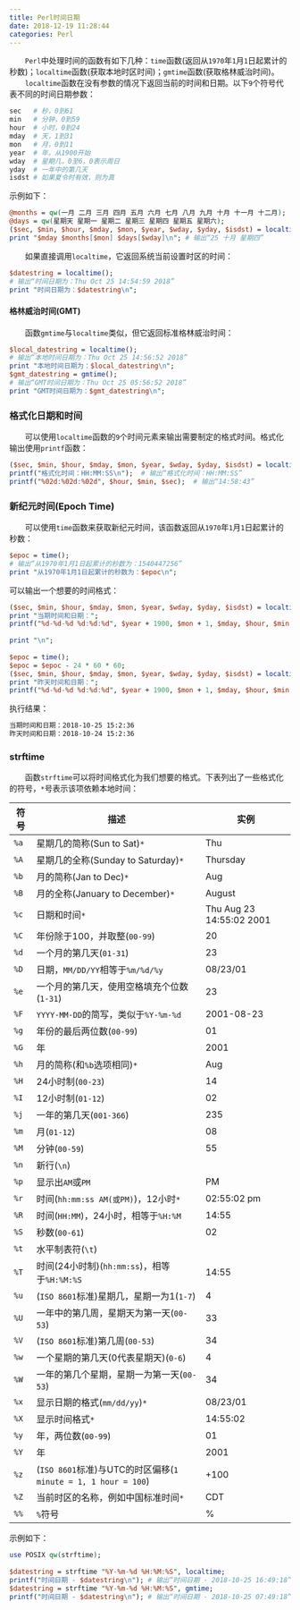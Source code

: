 ```yaml
---
title: Perl时间日期
date: 2018-12-19 11:28:44
categories: Perl
---
```

&emsp;&emsp;`Perl`中处理时间的函数有如下几种：`time`函数(返回从`1970`年`1`月`1`日起累计的秒数)；`localtime`函数(获取本地时区时间)；`gmtime`函数(获取格林威治时间)。
&emsp;&emsp;`localtime`函数在没有参数的情况下返回当前的时间和日期。以下`9`个符号代表不同的时间日期参数：

``` perl
sec   # 秒，0到61
min   # 分钟，0到59
hour  # 小时，0到24
mday  # 天，1到31
mon   # 月，0到11
year  # 年，从1900开始
wday  # 星期几，0至6，0表示周日
yday  # 一年中的第几天
isdst # 如果夏令时有效，则为真
```

示例如下：

``` perl
@months = qw(一月 二月 三月 四月 五月 六月 七月 八月 九月 十月 十一月 十二月);
@days = qw(星期天 星期一 星期二 星期三 星期四 星期五 星期六);
($sec, $min, $hour, $mday, $mon, $year, $wday, $yday, $isdst) = localtime();
print "$mday $months[$mon] $days[$wday]\n"; # 输出“25 十月 星期四”
```

&emsp;&emsp;如果直接调用`localtime`，它返回系统当前设置时区的时间：

``` perl
$datestring = localtime();
# 输出“时间日期为：Thu Oct 25 14:54:59 2018”
print "时间日期为：$datestring\n";
```

#### 格林威治时间(GMT)

&emsp;&emsp;函数`gmtime`与`localtime`类似，但它返回标准格林威治时间：

``` perl
$local_datestring = localtime();
# 输出“本地时间日期为：Thu Oct 25 14:56:52 2018”
print "本地时间日期为：$local_datestring\n";
$gmt_datestring = gmtime();
# 输出“GMT时间日期为：Thu Oct 25 05:56:52 2018”
print "GMT时间日期为：$gmt_datestring\n";
```

### 格式化日期和时间

&emsp;&emsp;可以使用`localtime`函数的`9`个时间元素来输出需要制定的格式时间。格式化输出使用`printf`函数：

``` perl
($sec, $min, $hour, $mday, $mon, $year, $wday, $yday, $isdst) = localtime();
printf("格式化时间：HH:MM:SS\n");  # 输出“格式化时间：HH:MM:SS”
printf("%02d:%02d:%02d", $hour, $min, $sec);  # 输出“14:58:43”
```

### 新纪元时间(Epoch Time)

&emsp;&emsp;可以使用`time`函数来获取新纪元时间，该函数返回从`1970`年`1`月`1`日起累计的秒数：

``` perl
$epoc = time();
# 输出“从1970年1月1日起累计的秒数为：1540447256”
print "从1970年1月1日起累计的秒数为：$epoc\n";
```

可以输出一个想要的时间格式：

``` perl
($sec, $min, $hour, $mday, $mon, $year, $wday, $yday, $isdst) = localtime();
print "当期时间和日期：";
printf("%d-%d-%d %d:%d:%d", $year + 1900, $mon + 1, $mday, $hour, $min, $sec);
​
print "\n";
​
$epoc = time();
$epoc = $epoc - 24 * 60 * 60;
($sec, $min, $hour, $mday, $mon, $year, $wday, $yday, $isdst) = localtime($epoc);
print "昨天时间和日期：";
printf("%d-%d-%d %d:%d:%d", $year + 1900, $mon + 1, $mday, $hour, $min, $sec);
```

执行结果：

``` bash
当期时间和日期：2018-10-25 15:2:36
昨天时间和日期：2018-10-24 15:2:36
```

### strftime

&emsp;&emsp;函数`strftime`可以将时间格式化为我们想要的格式。下表列出了一些格式化的符号，`*`号表示该项依赖本地时间：

符号 | 描述                                                   | 实例
-----|-------------------------------------------------------|----
`%a` | 星期几的简称(Sun to Sat)`*`                            | Thu
`%A` | 星期几的全称(Sunday to Saturday)`*`                    | Thursday
`%b` | 月的简称(Jan to Dec)`*`                                | Aug
`%B` | 月的全称(January to December)`*`                       | August
`%c` | 日期和时间`*`                                          | Thu Aug 23 14:55:02 2001
`%C` | 年份除于100，并取整(`00-99`)                            | 20
`%d` | 一个月的第几天(`01-31`)                                 | 23
`%D` | 日期，`MM/DD/YY`相等于`%m/%d/%y`                        | 08/23/01
`%e` | 一个月的第几天，使用空格填充个位数(`1-31`)                | 23
`%F` | `YYYY-MM-DD`的简写，类似于`%Y-%m-%d`                    | 2001-08-23
`%g` | 年份的最后两位数(`00-99`)                               | 01
`%G` | 年                                                     | 2001
`%h` | 月的简称(和`%b`选项相同)`*`                             | Aug
`%H` | 24小时制(`00-23`)                                      | 14
`%I` | 12小时制(`01-12`)                                      | 02
`%j` | 一年的第几天(`001-366`)                                | 235
`%m` | 月(`01-12`)                                           | 08
`%M` | 分钟(`00-59`)                                         | 55
`%n` | 新行(`\n`)                                            |
`%p` | 显示出`AM`或`PM`                                      | PM
`%r` | 时间(`hh:mm:ss AM(或PM)`)，12小时`*`                   | 02:55:02 pm
`%R` | 时间(`HH:MM`)，24小时，相等于`%H:%M`                   | 14:55
`%S` | 秒数(`00-61`)                                         | 02
`%t` | 水平制表符(`\t`)                                       |
`%T` | 时间(24小时制)(`hh:mm:ss`)，相等于`%H:%M:%S`            | 14:55
`%u` | (`ISO 8601`标准)星期几，星期一为1(`1-7`)                | 4
`%U` | 一年中的第几周，星期天为第一天(`00-53`)                  | 33
`%V` | (`ISO 8601`标准)第几周(`00-53`)                              | 34
`%w` | 一个星期的第几天(0代表星期天)(`0-6`)                     | 4
`%W` | 一年的第几个星期，星期一为第一天(`00-53`)                | 34
`%x` | 显示日期的格式(`mm/dd/yy`)`*`                           | 08/23/01
`%X` | 显示时间格式`*`                                         | 14:55:02
`%y` | 年，两位数(`00-99`)                                     | 01
`%Y` | 年                                                     | 2001
`%z` | (`ISO 8601`标准)与UTC的时区偏移(`1 minute = 1, 1 hour = 100`) | +100
`%Z` | 当前时区的名称，例如中国标准时间`*`                       | CDT
`%%` | `%`符号                                                 | %

示例如下：

``` perl
use POSIX qw(strftime);
​
$datestring = strftime "%Y-%m-%d %H:%M:%S", localtime;
printf("时间日期 - $datestring\n"); # 输出“时间日期 - 2018-10-25 16:49:18”
$datestring = strftime "%Y-%m-%d %H:%M:%S", gmtime;
printf("时间日期 - $datestring\n"); # 输出“时间日期 - 2018-10-25 07:49:18”
```